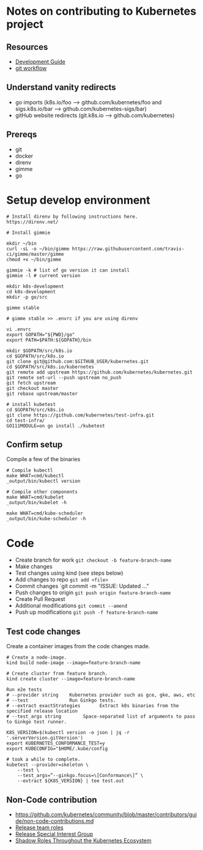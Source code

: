 # Notes on contributing to Kubernetes project

## Resources

- [Development Guide](https://github.com/kubernetes/community/blob/master/contributors/devel/development.md)
- [git workflow](https://github.com/kubernetes/community/blob/master/contributors/guide/github-workflow.md)
## Understand vanity redirects 

- go imports (k8s.io/foo --> github.com/kubernetes/foo and sigs.k8s.io/bar --> github.com/kubernetes-sigs/bar)
- gitHub website redirects (git.k8s.io --> github.com/kubernetes) 

## Prereqs

- git
- docker
- direnv
- gimme
- go

# Setup develop environment

```
# Install direnv by following instructions here. 
https://direnv.net/

# Install gimmie

mkdir ~/bin
curl -sL -o ~/bin/gimme https://raw.githubusercontent.com/travis-ci/gimme/master/gimme
chmod +x ~/bin/gimme

gimmie -k # list of go version it can install
gimmie -l # current version

mkdir k8s-development
cd k8s-development
mkdir -p go/src

gimme stable

# gimme stable >> .envrc if you are using direnv

vi .envrc
export GOPATH="${PWD}/go"
export PATH=$PATH:${GOPATH}/bin

mkdir $GOPATH/src/k8s.io
cd $GOPATH/src/k8s.io
git clone git@github.com:$GITHUB_USER/kubernetes.git
cd $GOPATH/src/k8s.io/kubernetes
git remote add upstream https://github.com/kubernetes/kubernetes.git
git remote set-url --push upstream no_push
git fetch upstream
git checkout master
git rebase upstream/master

# install kubetest
cd $GOPATH/src/k8s.io
git clone https://github.com/kubernetes/test-infra.git
cd test-infra/
GO111MODULE=on go install ./kubetest

```

## Confirm setup

Compile a few of the binaries

```
# Compile kubectl
make WHAT=cmd/kubectl
_output/bin/kubectl version

# Compile other components
make WHAT=cmd/kubelet
_output/bin/kubelet -h

make WHAT=cmd/kube-scheduler
_output/bin/kube-scheduler -h

```

# Code

- Create branch for work `git checkout -b feature-branch-name`
- Make changes
- Test changes using kind (see steps below)
- Add changes to repo `git add <file>`
- Commit changes `git commit -m "ISSUE: Updated ..."
- Push changes to origin `git push origin feature-branch-name`
- Create Pull Request
- Additional modifications `git commit --amend`
- Push up modifications `git push -f feature-branch-name`

## Test code changes

Create a container images from the code changes made.

```
# Create a node-image.
kind build node-image --image=feature-branch-name

# Create cluster from feature branch.
kind create cluster --image=feature-branch-name

Run e2e tests
# --provider string    Kubernetes provider such as gce, gke, aws, etc
# --test               Run Ginkgo tests.
# --extract exactStrategies       Extract k8s binaries from the specified release location
# --test_args string        Space-separated list of arguments to pass to Ginkgo test runner.

K8S_VERSION=$(kubectl version -o json | jq -r '.serverVersion.gitVersion')
export KUBERNETES_CONFORMANCE_TEST=y
export KUBECONFIG="$HOME/.kube/config

# took a while to complete.
kubetest --provider=skeleton \
	--test \
	--test_args=”--ginkgo.focus=\[Conformance\]” \
	--extract ${K8S_VERSION} | tee test.out

```


## Non-Code contribution

- https://github.com/kubernetes/community/blob/master/contributors/guide/non-code-contributions.md
- [Release team roles](https://github.com/kubernetes/sig-release/tree/master/release-team)
- [Release Special Interest Group](https://github.com/kubernetes/community/tree/master/sig-release)
- [Shadow Roles Throughout the Kubernetes Ecosystem](https://github.com/kubernetes/community/blob/master/mentoring/programs/shadow-roles.md)


